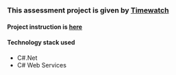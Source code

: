 ### This assessment project is given by [Timewatch](https://www.timewatch.com/)

#### Project instruction is [here](./3c53d1a87c565783c0b0aa655654cd4204e052c6/Test%20-%20Login%20Mockup%2001.pdf)

#### Technology stack used
- C#.Net
- C# Web Services
